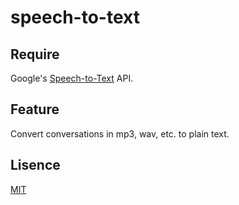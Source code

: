 # speech-to-text

## Require
Google's [Speech-to-Text](https://cloud.google.com/speech-to-text) API.

## Feature
Convert conversations in mp3, wav, etc. to plain text.

## Lisence
[MIT](LICENSE.txt)
